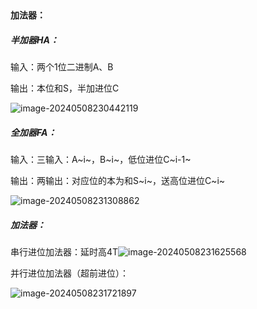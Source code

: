 ## 

#### 加法器：

##### 半加器HA：

输入：两个1位二进制A、B

输出：本位和S，半加进位C

![image-20240508230442119](C:\Users\86198\AppData\Roaming\Typora\typora-user-images\image-20240508230442119.png)

##### 全加器FA：

输入：三输入：A~i~，B~i~，低位进位C~i-1~

输出：两输出：对应位的本为和S~i~，送高位进位C~i~

![image-20240508231308862](C:\Users\86198\AppData\Roaming\Typora\typora-user-images\image-20240508231308862.png)

##### 加法器：

串行进位加法器：延时高4T![image-20240508231625568](C:\Users\86198\AppData\Roaming\Typora\typora-user-images\image-20240508231625568.png)

并行进位加法器（超前进位）：

![image-20240508231721897](C:\Users\86198\AppData\Roaming\Typora\typora-user-images\image-20240508231721897.png)